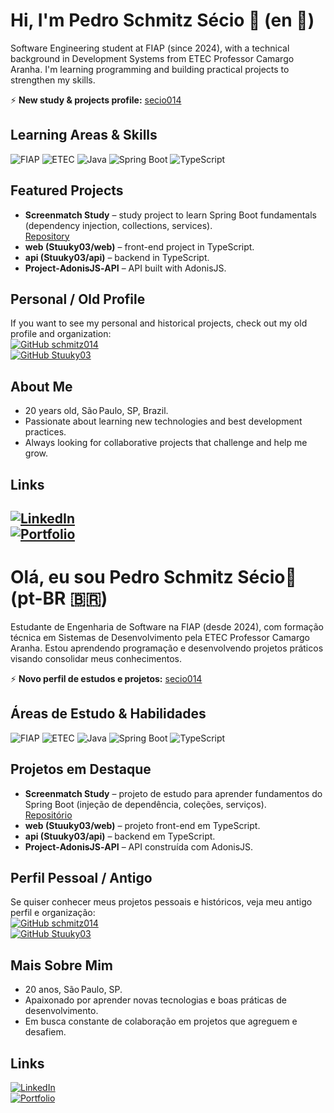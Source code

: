 # Hi, I'm Pedro Schmitz Sécio 👋 (en 🏴󠁧󠁢󠁥󠁮󠁧󠁿)

Software Engineering student at FIAP (since 2024), with a technical background in Development Systems from ETEC Professor Camargo Aranha. I'm learning programming and building practical projects to strengthen my skills.

⚡ **New study & projects profile:** [secio014](https://github.com/secio014)

## Learning Areas & Skills
![FIAP](https://img.shields.io/badge/FIAP-2024-blue)
![ETEC](https://img.shields.io/badge/ETEC-Development%20Systems-orange)
![Java](https://img.shields.io/badge/Java-ED8B00?logo=java&logoColor=white)
![Spring Boot](https://img.shields.io/badge/Spring_Boot-6DB33F?style=for-the-badge&logo=springboot&logoColor=white)
![TypeScript](https://img.shields.io/badge/TypeScript-007ACC?logo=typescript&logoColor=white)

## Featured Projects
- **Screenmatch Study** – study project to learn Spring Boot fundamentals (dependency injection, collections, services).  
  [Repository](https://github.com/secio014/screenmatch-study)
- **web (Stuuky03/web)** – front-end project in TypeScript.  
- **api (Stuuky03/api)** – backend in TypeScript.  
- **Project‑AdonisJS‑API** – API built with AdonisJS.  

## Personal / Old Profile
If you want to see my personal and historical projects, check out my old profile and organization:  
[![GitHub schmitz014](https://img.shields.io/badge/GitHub-schmitz014-black?logo=github&logoColor=white)](https://github.com/schmitz014)  
[![GitHub Stuuky03](https://img.shields.io/badge/GitHub-Stuuky03-black?logo=github&logoColor=white)](https://github.com/Stuuky03)

## About Me
- 20 years old, São Paulo, SP, Brazil.  
- Passionate about learning new technologies and best development practices.  
- Always looking for collaborative projects that challenge and help me grow.

## Links
[![LinkedIn](https://img.shields.io/badge/LinkedIn-Pedro%20Schmitz-blue?logo=linkedin&logoColor=white)](https://www.linkedin.com/in/pedro-schmitz014)  
[![Portfolio](https://img.shields.io/badge/Portfolio-secio.tech-0e76a8?logo=website&logoColor=white)](https://secio.tech)
---
# Olá, eu sou Pedro Schmitz Sécio👋 (pt-BR 🇧🇷)

Estudante de Engenharia de Software na FIAP (desde 2024), com formação técnica em Sistemas de Desenvolvimento pela ETEC Professor Camargo Aranha. Estou aprendendo programação e desenvolvendo projetos práticos visando consolidar meus conhecimentos.

⚡ **Novo perfil de estudos e projetos:** [secio014](https://github.com/secio014)

## Áreas de Estudo & Habilidades
![FIAP](https://img.shields.io/badge/FIAP-2024-blue)
![ETEC](https://img.shields.io/badge/ETEC-Desenvolvimento%20de%20Sistemas-orange)
![Java](https://img.shields.io/badge/Java-ED8B00?logo=java&logoColor=white)
![Spring Boot](https://img.shields.io/badge/Spring_Boot-6DB33F?style=for-the-badge&logo=springboot&logoColor=white)
![TypeScript](https://img.shields.io/badge/TypeScript-007ACC?logo=typescript&logoColor=white)

## Projetos em Destaque
- **Screenmatch Study** – projeto de estudo para aprender fundamentos do Spring Boot (injeção de dependência, coleções, serviços).  
  [Repositório](https://github.com/secio014/screenmatch-study)
- **web (Stuuky03/web)** – projeto front-end em TypeScript.  
- **api (Stuuky03/api)** – backend em TypeScript.  
- **Project‑AdonisJS‑API** – API construída com AdonisJS.  

## Perfil Pessoal / Antigo
Se quiser conhecer meus projetos pessoais e históricos, veja meu antigo perfil e organização:  
[![GitHub schmitz014](https://img.shields.io/badge/GitHub-schmitz014-black?logo=github&logoColor=white)](https://github.com/schmitz014)  
[![GitHub Stuuky03](https://img.shields.io/badge/GitHub-Stuuky03-black?logo=github&logoColor=white)](https://github.com/Stuuky03)

## Mais Sobre Mim
- 20 anos, São Paulo, SP.  
- Apaixonado por aprender novas tecnologias e boas práticas de desenvolvimento.  
- Em busca constante de colaboração em projetos que agreguem e desafiem.

## Links
[![LinkedIn](https://img.shields.io/badge/LinkedIn-Pedro%20Schmitz-blue?logo=linkedin&logoColor=white)](https://www.linkedin.com/in/pedro-schmitz014)  
[![Portfolio](https://img.shields.io/badge/Portfólio-secio.tech-0e76a8?logo=website&logoColor=white)](https://secio.tech)
